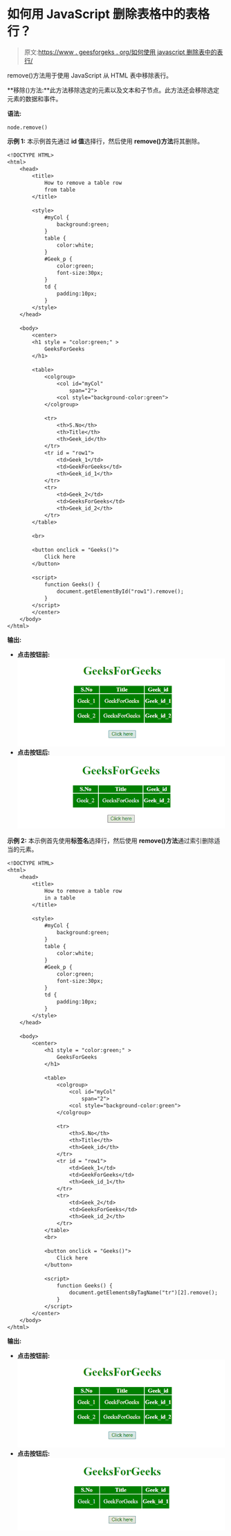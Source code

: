 # 如何用 JavaScript 删除表格中的表格行？

> 原文:[https://www . geesforgeks . org/如何使用 javascript 删除表中的表行/](https://www.geeksforgeeks.org/how-to-remove-the-table-row-in-a-table-using-javascript/)

remove()方法用于使用 JavaScript 从 HTML 表中移除表行。

**移除()方法:**此方法移除选定的元素以及文本和子节点。此方法还会移除选定元素的数据和事件。

**语法:**

```
node.remove()
```

**示例 1:** 本示例首先通过 **id 值**选择行，然后使用 **remove()方法**将其删除。

```
<!DOCTYPE HTML> 
<html> 
    <head> 
        <title> 
            How to remove a table row
            from table
        </title> 

        <style>
            #myCol {
                background:green;
            }
            table {
                color:white;
            }
            #Geek_p {
                color:green;
                font-size:30px;
            }
            td {
                padding:10px;
            }
        </style>
    </head> 

    <body> 
        <center>
        <h1 style = "color:green;" > 
            GeeksForGeeks 
        </h1> 

        <table>
            <colgroup>
                <col id="myCol"
                    span="2">
                <col style="background-color:green">
            </colgroup>

            <tr>
                <th>S.No</th>
                <th>Title</th>
                <th>Geek_id</th>
            </tr>
            <tr id = "row1">
                <td>Geek_1</td>
                <td>GeekForGeeks</td>
                <th>Geek_id_1</th>
            </tr>
            <tr>
                <td>Geek_2</td>
                <td>GeeksForGeeks</td>
                <th>Geek_id_2</th>
            </tr>
        </table>

        <br>

        <button onclick = "Geeks()"> 
            Click here
        </button> 

        <script> 
            function Geeks() {
                document.getElementById("row1").remove();
            }
        </script> 
        </center>
    </body> 
</html>                    
```

**输出:**

*   **点击按钮前:**
    ![](img/3de8f458a3e70fad99e9dbf4d7fa114f.png)
*   **点击按钮后:**
    ![](img/977ef17e6b88264a2e32457f9f151b87.png)

**示例 2:** 本示例首先使用**标签名**选择行，然后使用 **remove()方法**通过索引删除适当的元素。

```
<!DOCTYPE HTML> 
<html> 
    <head> 
        <title> 
            How to remove a table row
            in a table
        </title> 

        <style>
            #myCol {
                background:green;
            }
            table {
                color:white;
            }
            #Geek_p {
                color:green;
                font-size:30px;
            }
            td {
                padding:10px;
            }
        </style>
    </head>

    <body> 
        <center>
            <h1 style = "color:green;" > 
                GeeksForGeeks 
            </h1> 

            <table>
                <colgroup>
                    <col id="myCol"
                        span="2">
                    <col style="background-color:green">
                </colgroup>

                <tr>
                    <th>S.No</th>
                    <th>Title</th>
                    <th>Geek_id</th>
                </tr>
                <tr id = "row1">
                    <td>Geek_1</td>
                    <td>GeekForGeeks</td>
                    <th>Geek_id_1</th>
                </tr>
                <tr>
                    <td>Geek_2</td>
                    <td>GeeksForGeeks</td>
                    <th>Geek_id_2</th>
                </tr>
            </table>
            <br>

            <button onclick = "Geeks()"> 
                Click here
            </button> 

            <script> 
                function Geeks() {
                    document.getElementsByTagName("tr")[2].remove();
                }
            </script> 
        </center>
    </body> 
</html>                    
```

**输出:**

*   **点击按钮前:**
    ![](img/3de8f458a3e70fad99e9dbf4d7fa114f.png)
*   **点击按钮后:**
    ![](img/3ab436ea4166d775b2ed1cffeaa0ca38.png)